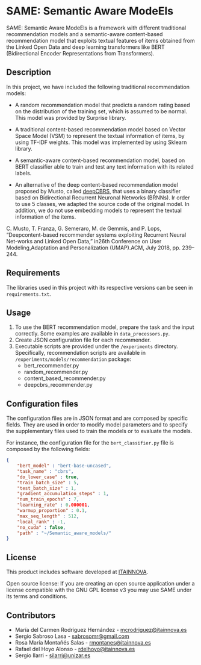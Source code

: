 # SAME: Semantic Aware ModeEls

SAME: Semantic Aware ModeEls is a framework with different traditional recommendation models and a semantic-aware content-based recommendation model that exploits textual features of items obtained from the Linked Open Data and deep learning transformers like BERT (Bidirectional Encoder Representations from Transformers).

## Description

In this project, we have included the following traditional recommendation models:

- A random recommendation model that predicts a random rating based on the distribution of the training set, which is assumed to be normal. This model was provided by Surprise library.

- A traditional content-based recommendation model based on Vector Space Model (VSM) to represent the textual information of items, by using TF-IDF weights. This model was implemented by using Sklearn library.

- A semantic-aware content-based recommendation model, based on BERT classifier able to train and test any text information with its related labels.

- An alternative of the deep content-based recommendation model proposed by Musto, called [deepCBRS](https://github.com/nlp-deepcbrs/amar), that uses a binary classifier based on Bidirectional Recurrent Neuronal Networks (BRNNs). Ir order to use 5 classes, we adapted the source code of the original model. In addition, we do not use embedding models to represent the textual information of the items.

C. Musto, T. Franza, G. Semeraro, M. de Gemmis, and P. Lops, “Deepcontent-based  recommender  systems  exploiting  Recurrent  Neural  Net-works and Linked Open Data,” in26th Conference on User Modeling,Adaptation and Personalization (UMAP).ACM, July 2018, pp. 239–244.

## Requirements

The libraries used in this project with its respective versions can be seen in `requirements.txt`.

## Usage

1. To use the BERT recommendation model, prepare the task and the input correctly. Some examples are available in `data_processors.py`.
2. Create JSON configuration file for each recommender.
3. Executable scripts are provided under the `/experiments` directory. Specifically, recommendation scripts are available in `/experiments/models/recommendation` package:
    - bert_recommender.py
    - random_recommender.py    
    - content_based_recommender.py
	- deepcbrs_recommender.py
     
## Configuration files

The configuration files are in JSON format and are composed by specific fields.
They are used in order to modify model parameters and to specify the supplementary files used to train the models or to evaluate the models. 

For instance, the configuration file for the `bert_classifier.py` file is composed by the following fields:

```json
{
	"bert_model" : "bert-base-uncased",
	"task_name" : "cbrs",
	"do_lower_case" : true,
	"train_batch_size" : 5,
	"test_batch_size" : 1,
	"gradient_accumulation_steps" : 1,
	"num_train_epochs" : 7,
	"learning_rate" : 0.000001,
	"warmup_proportion" : 0.1,
	"max_seq_length" : 512,
	"local_rank" : -1,
	"no_cuda" : false,
	"path" : "~/Semantic_aware_models/"
}
```

## License

This product includes software developed at [ITAINNOVA](http://www.itainnova.es).

Open source license: If you are creating an open source application under a license compatible with the GNU GPL license v3 you may use SAME under its terms and conditions.

## Contributors

- María del Carmen Rodríguez Hernández - [mcrodriguez@itainnova.es](mailto:mcrodriguez@itainnova.es)
- Sergio Sabroso Lasa - [sabrosomr@gmail.com](mailto:sabrosomr@gmail.com)
- Rosa María Montañés Salas - [rmontanes@itainnova.es](mailto:rmontanes@itainnova.es)
- Rafael del Hoyo Alonso - [rdelhoyo@itainnova.es](mailto:rdelhoyo@itainnova.es)
- Sergio Ilarri - [silarri@unizar.es](mailto:silarri@unizar.es)
